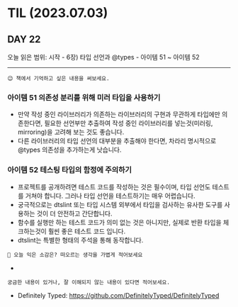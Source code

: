 # TIL (2023.07.03)

## DAY 22

오늘 읽은 범위: 시작 - 6장) 타입 선언과 @types - 아이템 51 ~ 아이템 52

---

```text
😉 책에서 기억하고 싶은 내용을 써보세요.
```

### 아이템 51 의존성 분리를 위해 미러 타입을 사용하기

- 만약 작성 중인 라이브러리가 의존하는 라이브러리의 구현과 무관하게 타입에만 의존한다면, 필요한 선언부만
  추출하여 작성 중인 라이브러리를 넣는것(미러링, mirroring)을 고려해 보는 것도 좋습니다.
- 다른 라이브러리의 타입 선언의 대부분을 추출해야 한다면, 차라리 명시적으로 @types 의존성을 추가하는게 낫습니다.

### 아이템 52 테스팅 타입의 함정에 주의하기

- 프로젝트를 공개하려면 테스트 코드를 작성하는 것은 필수이며, 타입 선언도 테스트를 거쳐야 합니다. 그러나 타입 선언을 테스트하기는 매우 어렵습니다.
- 궁극적으로는 dtslint 또는 타입 시스템 외부에서 타입을 검사하는 유사한 도구를 사용하는 것이 더 안전하고 간단합니다.
- 함수를 실행만 하는 테스트 코드가 의미 없는 것은 아니지만, 실제로 반환 타입을 체크하는것이 훨씬 좋은 테스트 코드 입니다.
- dtslint는 특별한 형태의 주석을 통해 동작합니다.

```text
🤔 오늘 익은 소감은? 떠오르는 생각을 가볍게 적어보세요
```

-

```text
궁금한 내용이 있거나, 잘 이해되지 않는 내용이 있다면 적어보세요.
```

- Definitely Typed: <https://github.com/DefinitelyTyped/DefinitelyTyped>

